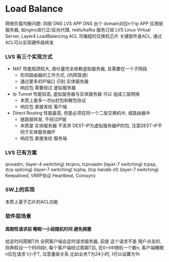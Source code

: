 # Load Balance
网络负载均衡问题:
四层 DNS LVS APP
DNS 出个 domain对应n个ip
APP 应用层服务器, 如nginx进行正/反向代理, redis/kafka 服务订阅
LVS Linux Virtual Server, Layer4 LoadBalancing
ACL 可编程的交换机芯片 关键部件是ACL, 通过ACL可以实现硬件级转发

### LVS 有三个实现方式
+ NAT              性能瓶颈较大, 吞吐量完全依赖虚拟服务器, 且需要在一个子网段
	+ 形同路由器的工作方式, (内网穿透)
	+ 通过更多的IP端口 识别 实体服务器
	+ 响应包 需要经过 虚拟服务器
+ Ip Tunnel        性能较高, 虚拟服务器与实体服务器 可以 组成三层网络
	+ 本质上是多一次Ip封包和解包协议
	+ 响应包 直接发给 客户端
+ Direct Routing   性能最高, 但是必须在同一个二层交换机中, 或路由器中
	+ 链路层转发, 不经过IP层
	+ 本质是 实体服务器 不丢弃 DEST-IP为虚拟服务器IP的包, 注意DEST-IP不同于实体服务器IP
	+ 响应包 直接发给 服务端

### LVS 已有方案
ipvsadm, 				(layer-4 switching)
ktcpvs, tcpvsadm		(layer-7 switching)
tcpsp, (tcp splicing)   (layer-7 switching)
tcpha, (tcp handle of)  (layer-7 switching)
Keepalived, VRRP协议
Heartbeat, Corosync

### SW上的实现
本质上基于芯片的ACL功能

### 软件层场景
#### 周期性请求前 睡眠一小段随机时间 避免拥塞
给定时间周期T内 全网客户端会定时请求服务器,
前提 这个请求不是 用户点击的,
则再假设一个时间段t, 每个客户端经过周期T后,
在0~t中随机一个数n, 客户端睡眠n后在请求
t小于T, 注意量级关系
比如业务T为24小时, t可以设置为1h